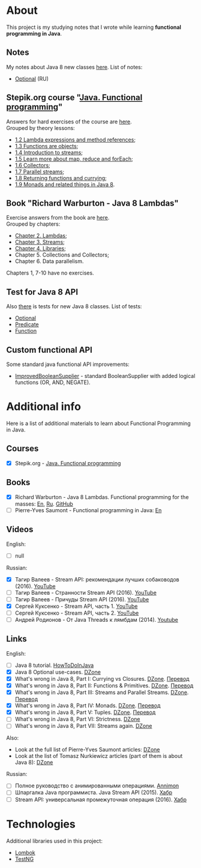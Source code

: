 
# About #

This project is my studying notes that I wrote while learning **functional programming in Java**.

## Notes ##

My notes about Java 8 new classes [here][Docs].
List of notes:
- [Optional][Optional] (RU)

[Docs]: /docs
[Optional]: /docs/Optional.md

## Stepik.org course "[Java. Functional programming][Stepik]"

Answers for hard exercises of the course are [here][StepikExercises].  
Grouped by theory lessons:
- [1.2 Lambda expressions and method references][Course-1.2];
- [1.3 Functions are objects][Course-1.3];
- [1.4 Introduction to streams][Course-1.4];
- [1.5 Learn more about map, reduce and forEach][Course-1.5];
- [1.6 Collectors][Course-1.6];
- [1.7 Parallel streams][Course-1.7];
- [1.8 Returning functions and currying][Course-1.8];
- [1.9 Monads and related things in Java 8][Course-1.9].

[StepikExercises]: /src/test/java/dev/boiarshinov/stepik
[Course-1.2]: /src/test/java/dev/boiarshinov/stepik/LambdaExpressionsTest.java
[Course-1.3]: /src/test/java/dev/boiarshinov/stepik/FunctionsAreObjectsTest.java
[Course-1.4]: /src/test/java/dev/boiarshinov/stepik/IntroductionToStreamsTest.java
[Course-1.5]: /src/test/java/dev/boiarshinov/stepik/MapReduceAndForEachTest.java
[Course-1.6]: /src/test/java/dev/boiarshinov/stepik/IntroductionToCollectorsTest.java
[Course-1.7]: /src/test/java/dev/boiarshinov/stepik/ParallelStreamsTest.java
[Course-1.8]: /src/test/java/dev/boiarshinov/stepik/ReturningFunctionsTest.java
[Course-1.9]: /src/test/java/dev/boiarshinov/stepik/MonadsAndRelatedTest.java

## Book "Richard Warburton - Java 8 Lambdas"

Exercise answers from the book are [here][BookExercises].  
Grouped by chapters:
- [Chapter 2. Lambdas][BookChapter2];
- [Chapter 3. Streams][BookChapter3];
- [Chapter 4. Libraries][BookChapter4];
- Chapter 5. Collections and Collectors;
- Chapter 6. Data parallelism.

Chapters 1, 7-10 have no exercises.

[BookExercises]: /src/test/java/dev/boiarshinov/book
[BookChapter2]: /src/test/java/dev/boiarshinov/book/Chapter2Lambdas.java
[BookChapter3]: /src/test/java/dev/boiarshinov/book/Chapter3Streams.java
[BookChapter4]: /src/test/java/dev/boiarshinov/book/Chapter4Libraries.java

## Test for Java 8 API ##

Also [there][TestClasses] is tests for new Java 8 classes.
List of tests:
- [Optional][TestOptional]
- [Predicate][TestPredicate]
- [Function][TestFunction]

[TestClasses]: /src/test/java/dev/boiarshinov/api
[TestOptional]: /src/test/java/dev/boiarshinov/api/util/OptionalTest.java
[TestPredicate]: /src/test/java/dev/boiarshinov/api/util/function/PredicateTest.java
[TestFunction]: /src/test/java/dev/boiarshinov/api/util/function/FunctionTest.java

## Custom functional API ##

Some standard java functional API improvements:
- [ImprovedBooleanSupplier][ImprovedBooleanSupplier] - standard BooleanSupplier with added logical 
functions (OR, AND, NEGATE). 

[ImprovedBooleanSupplier]: /src/test/java/dev/boiarshinov/util/ImprovedBooleanSupplier.java


# Additional info # 

Here is a list of additional materials to learn about Functional Programming in Java.

## Courses ##

- [x] Stepik.org - [Java. Functional programming][Stepik]

[Stepik]: https://stepik.org/course/1595/


## Books ##

- [x] Richard Warburton - Java 8 Lambdas. Functional programming for the masses: [En][Warburton-en], [Ru][Warburton-ru]. [GitHub][Warburton-git]  
- [ ] Pierre-Yves Saumont - Functional programming in Java: [En][Saumont]

[Warburton-en]: https://www.oreilly.com/library/view/java-8-lambdas/9781449370831/
[Warburton-ru]: https://dmkpress.com/catalog/computer/programming/functional/978-5-94074-919-6/
[Warburton-git]: https://github.com/RichardWarburton/java-8-lambdas-exercises
[Saumont]: https://www.manning.com/books/functional-programming-in-java


## Videos ##

English:
- [ ] null

Russian:  
- [x] Тагир Валеев - Stream API: рекомендации лучших собаководов (2016). [YouTube][Tagir-1]
- [ ] Тагир Валеев - Странности Stream API (2016). [YouTube][Tagir-2]
- [ ] Тагир Валеев - Причуды Stream API (2016). [YouTube][Tagir-3]
- [x] Сергей Куксенко - Stream API, часть 1. [YouTube][Kuksenko-1]
- [ ] Сергей Куксенко - Stream API, часть 2. [YouTube][Kuksenko-2]
- [ ] Андрей Родионов - От Java Threads к лямбдам (2014). [Youtube][Rodionov]

[Tagir-1]: https://www.youtube.com/watch?v=vxikpWnnnCU
[Tagir-2]: https://www.youtube.com/watch?v=TPHMyVyktsw&t=8s
[Tagir-3]: https://www.youtube.com/watch?v=1_Zj3gS_a3E 
[Kuksenko-1]: https://www.youtube.com/watch?v=O8oN4KSZEXE
[Kuksenko-2]: https://www.youtube.com/watch?v=i0Jr2l3jrDA
[Rodionov]: https://www.youtube.com/watch?v=W82D9eUn6q8


## Links ##

English:
- [ ] Java 8 tutorial. [HowToDoInJava][HowToDoInJava]
- [x] Java 8 Optional use-cases. [DZone][Optional]
- [x] What's wrong in Java 8, Part I: Currying vs Closures. [DZone][Wrong-1]. [Перевод][Wrong-1-Ru]
- [x] What's wrong in Java 8, Part II: Functions & Primitives. [DZone][Wrong-2]. [Перевод][Wrong-2-Ru]
- [x] What's wrong in Java 8, Part III: Streams and Parallel Streams. [DZone][Wrong-3]. [Перевод][Wrong-3-Ru]
- [x] What's wrong in Java 8, Part IV: Monads. [DZone][Wrong-4]. [Перевод][Wrong-4-Ru]
- [x] What's wrong in Java 8, Part V: Tuples. [DZone][Wrong-5]. [Перевод][Wrong-5-Ru]
- [ ] What's wrong in Java 8, Part VI: Strictness. [DZone][Wrong-6]
- [ ] What's wrong in Java 8, Part VII: Streams again. [DZone][Wrong-7]

Also:
* Look at the full list of Pierre-Yves Saumont articles: [DZone][Saumont]
* Look at the list of Tomasz Nurkiewicz articles (part of them is about Java 8): [DZone][Nurkiewicz]

Russian:
- [ ] Полное руководство с анимированными операциями. [Annimon][Animated]
- [ ] Шпаргалка Java программиста. Java Stream API (2015). [Хабр][Habr-Vedenin]
- [ ] Stream API: универсальная промежуточная операция (2016). [Хабр][Habr-Tagir]

[HowToDoInJava]: https://howtodoinjava.com/java-8-tutorial/
[Optional]: https://dzone.com/articles/java-8-optional-use-cases
[Wrong-1]: https://dzone.com/articles/whats-wrong-java-8-currying-vs
[Wrong-1-Ru]: docs/translations/Wrong_in_Java_8_Part_1.md
[Wrong-2]: https://dzone.com/articles/whats-wrong-java-8-part-ii
[Wrong-2-Ru]: docs/translations/Wrong_in_Java_8_Part_2.md
[Wrong-3]: https://dzone.com/articles/whats-wrong-java-8-part-iii
[Wrong-3-Ru]: docs/translations/Wrong_in_Java_8_Part_3.md
[Wrong-4]: https://dzone.com/articles/whats-wrong-java-8-part-iv
[Wrong-4-Ru]: docs/translations/Wrong_in_Java_8_Part_4.md
[Wrong-5]: https://dzone.com/articles/whats-wrong-java-8-part-v
[Wrong-5-Ru]: docs/translations/Wrong_in_Java_8_Part_5.md
[Wrong-6]: https://dzone.com/articles/whats-wrong-java-8-part-vi
[Wrong-7]: https://dzone.com/articles/whats-wrong-java-8-part-vii
[Saumont]: https://dzone.com/users/38615/ps24890.html
[Nurkiewicz]: https://dzone.com/users/370400/nurkiewicz.html
[Animated]: https://annimon.com/article/2778
[Habr-1]: https://habr.com/ru/company/luxoft/blog/270383/
[Habr-Tagir]: https://habr.com/ru/post/262139/
[Habr-Vedenin]: https://habr.com/ru/company/luxoft/blog/270383/


# Technologies #
Additional libraries used in this project:
- [Lombok][Lombok]
- [TestNG][TestNG]

[Lombok]: https://projectlombok.org/
[TestNG]: https://testng.org/
